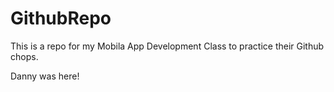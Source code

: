 # GithubRepo
This is a repo for my Mobila App Development Class to practice their Github chops.

Danny was here! 
